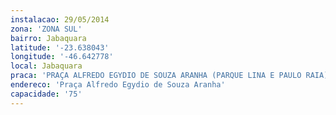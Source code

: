 ```yaml
---
instalacao: 29/05/2014
zona: 'ZONA SUL'
bairro: Jabaquara
latitude: '-23.638043'
longitude: '-46.642778'
local: Jabaquara
praca: 'PRAÇA ALFREDO EGYDIO DE SOUZA ARANHA (PARQUE LINA E PAULO RAIA)'
endereco: 'Praça Alfredo Egydio de Souza Aranha'
capacidade: '75'
---
```

